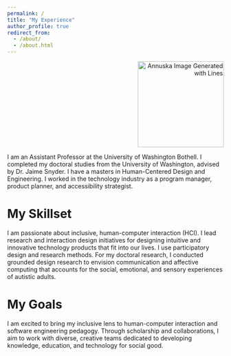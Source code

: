 ```yaml
---
permalink: /
title: "My Experience"
author_profile: true
redirect_from: 
  - /about/
  - /about.html
---
```


<p style="text-align: right;">
    <img src="//images/AnnuskaZolyomi_lines.png" alt="Annuska Image Generated with Lines" style="width:200px;">
</p>

I am an Assistant Professor at the University of Washington Bothell. I completed my doctoral studies from the University of Washington, advised by Dr. Jaime Snyder.  I have a masters in Human-Centered Design and Engineering. I worked in the technology industry as a program manager, product planner, and accessibility strategist.

My Skillset
======
 I am passionate about inclusive, human-computer interaction (HCI). I lead research and interaction design initiatives for designing intuitive and innovative technology products that fit into our lives. I use participatory design and research methods.  For my doctoral research, I conducted grounded design research to envision communication and affective computing that accounts for the social, emotional, and sensory experiences of autistic adults.

My Goals
======
I am excited to bring my inclusive lens to human-computer interaction and software engineering pedagogy. Through scholarship and collaborations, I aim to work with diverse, creative teams dedicated to developing knowledge, education, and technology for social good.


